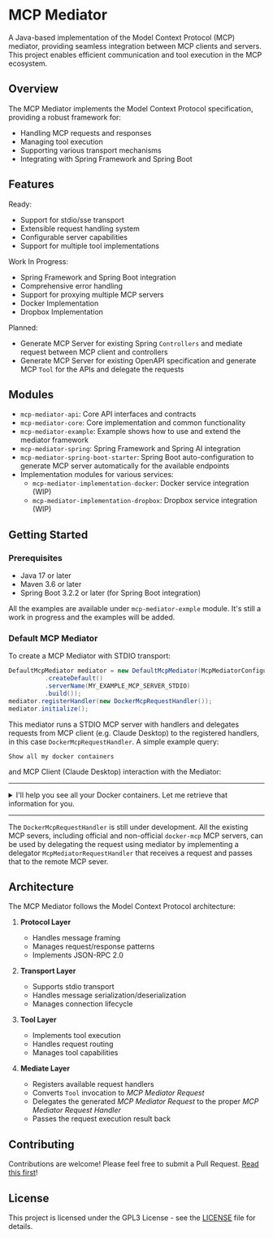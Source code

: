 # MCP Mediator

A Java-based implementation of the Model Context Protocol (MCP) mediator, providing seamless integration between MCP clients and servers. 
This project enables efficient communication and tool execution in the MCP ecosystem.

## Overview

The MCP Mediator implements the Model Context Protocol specification, providing a robust framework for:
- Handling MCP requests and responses
- Managing tool execution
- Supporting various transport mechanisms
- Integrating with Spring Framework and Spring Boot

## Features

Ready:
- Support for stdio/sse transport
- Extensible request handling system
- Configurable server capabilities
- Support for multiple tool implementations

Work In Progress:
- Spring Framework and Spring Boot integration
- Comprehensive error handling
- Support for proxying multiple MCP servers
- Docker Implementation
- Dropbox Implementation

Planned:
- Generate MCP Server for existing Spring `Controllers` and mediate request between MCP client and controllers
- Generate MCP Server for existing OpenAPI specification and generate MCP `Tool` for the APIs and delegate the requests  

## Modules

- `mcp-mediator-api`: Core API interfaces and contracts
- `mcp-mediator-core`: Core implementation and common functionality
- `mcp-mediator-example`: Example shows how to use and extend the mediator framework
- `mcp-mediator-spring`: Spring Framework and Spring AI integration
- `mcp-mediator-spring-boot-starter`: Spring Boot auto-configuration to generate MCP server automatically for the available endpoints
- Implementation modules for various services:
  - `mcp-mediator-implementation-docker`: Docker service integration (WIP)
  - `mcp-mediator-implementation-dropbox`: Dropbox service integration (WIP)

## Getting Started

### Prerequisites

- Java 17 or later
- Maven 3.6 or later
- Spring Boot 3.2.2 or later (for Spring Boot integration)

All the examples are available under `mcp-mediator-exmple` module. It's still a work in progress and the examples will be added.
### Default MCP Mediator 
To create a MCP Mediator with STDIO transport:

```java
DefaultMcpMediator mediator = new DefaultMcpMediator(McpMediatorConfigurationBuilder.builder()
          .createDefault()
          .serverName(MY_EXAMPLE_MCP_SERVER_STDIO)
          .build());
mediator.registerHandler(new DockerMcpRequestHandler());
mediator.initialize();
```

This mediator runs a STDIO MCP server with handlers and delegates requests from MCP client  (e.g. Claude Desktop) to
the registered handlers, in this case `DockerMcpRequestHandler`. A simple example query:

```text
Show all my docker containers
```
and MCP Client (Claude Desktop) interaction with the Mediator:

-----

<details>
 <summary>I'll help you see all your Docker containers. Let me retrieve that information for you. </summary>


```
$ View result from get_all_containers
```

```json

  {
     "loadAllContainers": true
  }
          
  {
    "containers": [
        {
        "id": "61d89a44e4b5",
        "name": "nginx-proxy",
        "status": "running"
        },
        {
        "id": "2c5bfa3b0d93",
        "name": "gcr.io/k8s-minikube/kicbase:v0.0.46",
        "status": "running"
        },
         // ...
    ]
  }

```
  
> Here are all your Docker containers, including both running and non-running containers:
>
> <table>
>  <thead>
>      <tr>
>          <th>CONTAINER ID</th>
>          <th>NAME</th>
>          <th>STATUS</th>
>      </tr>
>  </thead>
>  <tbody>
>      <tr>
>          <td>61d89a44e4b5</td>
>          <td>nginx-proxy</td>
>          <td>running</td>
>      </tr>
>      <tr>
>          <td>2c5bfa3b0d93</td>
>          <td>gcr.io/k8s-minikube/kicbase:v0.0.46</td>
>          <td>running</td>
>      </tr>
>      <tr>
>          <td>...</td>
>          <td>...</td>
>          <td>...</td>
>      </tr>
>  </tbody>
> </table>
>
> You have 10 containers total: 6 running, 2 exited, and 1 paused.

</details>

-----

The `DockerMcpRequestHandler` is still under development. All the existing MCP severs, including official and non-official `docker-mcp` MCP servers, can be used by delegating the request using mediator by implementing a delegator `McpMediatorRequestHandler` that receives a request and passes that to the remote MCP sever.

## Architecture

The MCP Mediator follows the Model Context Protocol architecture:

1. **Protocol Layer**
   - Handles message framing
   - Manages request/response patterns
   - Implements JSON-RPC 2.0

2. **Transport Layer**
   - Supports stdio transport
   - Handles message serialization/deserialization
   - Manages connection lifecycle

3. **Tool Layer**
   - Implements tool execution
   - Handles request routing
   - Manages tool capabilities
     
4. **Mediate Layer**
   - Registers available request handlers
   - Converts `Tool` invocation to *MCP Mediator Request*
   - Delegates the generated *MCP Mediator Request* to the proper *MCP Mediator Request Handler*
   - Passes the request execution result back 

## Contributing

Contributions are welcome! Please feel free to submit a Pull Request. [Read this first](CONTRIBUTING.md)!

## License

This project is licensed under the GPL3 License - see the [LICENSE](https://choosealicense.com/licenses/gpl-3.0/) file for details.
